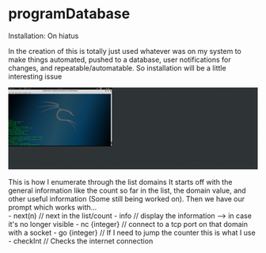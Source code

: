 # programDatabase
Installation: On hiatus 

In the creation of this is totally just used whatever was on my system to make things automated, pushed to a database,
user notifications for changes, and repeatable/automatable. So installation will be a little interesting issue

![alt text](https://raw.githubusercontent.com/RyanLongVA/programDatabase/master/messingWithDatabase/screenshots/databaseScreen.png)

This is how I enumerate through the list domains
  It starts off with the general information like the count so far in the list, the domain value, and other useful information (Some still being worked on). Then we have our prompt which works with...  
    - next(n) // next in the list/count
    - info // display the information --> in case it's no longer visible
    - nc {integer} // connect to a tcp port on that domain with a socket
    - go {integer} // If I need to jump the counter this is what I use
    - checkInt // Checks the internet connection
